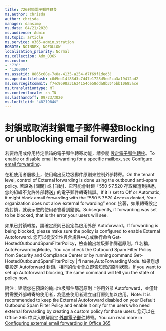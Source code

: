 ```yaml
---
title: 726封鎖電子郵件轉發
ms.author: chrisda
author: chrisda
manager: dansimp
ms.date: 04/21/2020
ms.audience: Admin
ms.topic: article
ms.service: o365-administration
ROBOTS: NOINDEX, NOFOLLOW
localization_priority: Normal
ms.collection: Adm_O365
ms.custom:
- "726"
- "1200004"
ms.assetid: 8865c68e-7e8a-4135-a254-d7f69f1ded30
ms.openlocfilehash: c0d9ed14f83d3c7d47e1728d5ed9ca3a19412ad2
ms.sourcegitcommit: f74c9698a31634154ce58dda8b3145bb10685ace
ms.translationtype: MT
ms.contentlocale: zh-TW
ms.lasthandoff: 09/23/2020
ms.locfileid: "48219846"
---
```

# <a name="blocking-or-unblocking-email-forwarding"></a><span data-ttu-id="ce4a0-102">封鎖或取消封鎖電子郵件轉發</span><span class="sxs-lookup"><span data-stu-id="ce4a0-102">Blocking or unblocking email forwarding</span></span>

<span data-ttu-id="ce4a0-103">若要啟用或停用特定信箱的電子郵件轉寄功能，請參閱 [設定電子郵件轉接](https://docs.microsoft.com/microsoft-365/admin/email/configure-email-forwarding)。</span><span class="sxs-lookup"><span data-stu-id="ce4a0-103">To enable or disable email forwarding for a specific mailbox, see [Configure email forwarding](https://docs.microsoft.com/microsoft-365/admin/email/configure-email-forwarding).</span></span>

<span data-ttu-id="ce4a0-104">在租使用者層級上，使用輸出反垃圾郵件原則來控制外部轉寄。</span><span class="sxs-lookup"><span data-stu-id="ce4a0-104">On the tenant level, control of External forwarding is done using the outbound anti-spam policy.</span></span> <span data-ttu-id="ce4a0-105">若設為 [關閉] 或 [自動]，它可能會封鎖「550 5.7.520 存取權遭到拒絕，您的組織不允許外部轉送」的電子郵件轉寄錯誤。</span><span class="sxs-lookup"><span data-stu-id="ce4a0-105">If it is set to Off or Automatic, it might block email forwarding with the “550 5.7.520 Access denied, Your organization does not allow external forwarding” error.</span></span> <span data-ttu-id="ce4a0-106">接著，如果轉寄設定為封鎖，就表示您的使用者會看到錯誤。</span><span class="sxs-lookup"><span data-stu-id="ce4a0-106">Subsequently, if forwarding was set to be blocked, that is the error your users will see.</span></span>

<span data-ttu-id="ce4a0-107">如果已封鎖轉接，請確定原則已設定為啟用外部 Autoforward。</span><span class="sxs-lookup"><span data-stu-id="ce4a0-107">If forwarding is being blocked, please make sure the policy is configured to enable External Autoforward.</span></span> <span data-ttu-id="ce4a0-108">您可以從安全性與合規性中心或執行命令 Get-HostedOutboundSpamFilterPolicy，檢查輸出垃圾郵件篩選原則。fl 名稱，AutoForwardingMode。</span><span class="sxs-lookup"><span data-stu-id="ce4a0-108">You can check the Outbound Spam Filter Policy from Security and Compliance Center or by running command Get-HostedOutboundSpamFilterPolicy | fl name,AutoForwardingMode.</span></span> <span data-ttu-id="ce4a0-109">如果您想要設定 Autoforward 封鎖，相同的命令會立即告知您的原則狀態。</span><span class="sxs-lookup"><span data-stu-id="ce4a0-109">If you want to set up Autoforward blocking, the same command will tell you the state of policy now.</span></span>

<span data-ttu-id="ce4a0-110">附注：建議您在預設的輸出垃圾郵件篩選原則上停用外部 Autoforward，並僅針對需要外部轉寄的使用者，為這些使用者建立自訂原則加以啟用。</span><span class="sxs-lookup"><span data-stu-id="ce4a0-110">Note: It is recommended to keep the External Autoforward disabled on your Default Outbound Spam Filter Policy and enable it only for the users who need external forwarding by creating a custom policy for those users.</span></span> <span data-ttu-id="ce4a0-111">您可以在 Office 365 中深入瞭解設定 [外部電子郵件](https://docs.microsoft.com/microsoft-365/security/office-365-security/external-email-forwarding)轉寄。</span><span class="sxs-lookup"><span data-stu-id="ce4a0-111">You can read more in [Configuring external email forwarding in Office 365](https://docs.microsoft.com/microsoft-365/security/office-365-security/external-email-forwarding).</span></span>